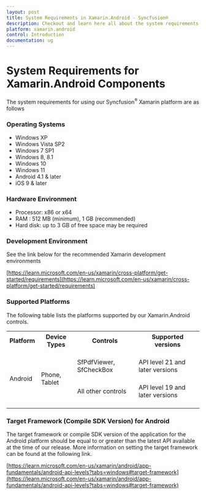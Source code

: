 ```yaml
---
layout: post
title: System Requirements in Xamarin.Android - Syncfusion®
description: Checkout and learn here all about the system requirements needed to use Syncfusion® Xamarin.Android Components.
platform: xamarin.android
control: Introduction
documentation: ug
---
```


# System Requirements for Xamarin.Android Components

The system requirements for using our Syncfusion<sup>®</sup> Xamarin platform are as follows

### Operating Systems

* Windows XP
* Windows Vista SP2
* Windows 7 SP1
* Windows 8, 8.1
* Windows 10
* Windows 11
* Android 4.1 & later
* iOS 9 & later

### Hardware Environment

* Processor: x86 or x64
* RAM : 512 MB (minimum), 1 GB (recommended)
* Hard disk: up to 3 GB of free space may be required

### Development Environment

See the link below for the recommended Xamarin development environments

[https://learn.microsoft.com/en-us/xamarin/cross-platform/get-started/requirements](https://learn.microsoft.com/en-us/xamarin/cross-platform/get-started/requirements)

### Supported Platforms

The following table lists the platforms supported by our Xamarin.Android controls.

<table>
    <tr>
        <th>Platform<br/>
            <br/></th>        
        <th>
          Device Types
            <br/>
            <br/>
        </th>
          <th>
            Controls
            <br/>
            <br/>
        </th>
        <th>
            Supported versions
            <br/>
            <br/>
        </th>
    </tr>
    <tr>
        <td rowspan="2">
            Android
            <br/>
            <br/>
        </td>
        <td rowspan="2">
        Phone, Tablet
        <br/>
        <br/>
        </td>
        <td>
            SfPdfViewer, SfCheckBox
            <br/>
            <br/>
        </td>
         <td>
            API level 21 and later versions
            <br/>
            <br/>
        </td>
    </tr>
     <tr>
        <td>
            All other controls 
            <br/>
            <br/>
        </td>
         <td>
            API level 19 and later versions
            <br/>
            <br/>
        </td>
    </tr>
</table>

### Target Framework (Compile SDK Version) for Android

The target framework or compile SDK version of the application for the Android platform should be equal to or greater than the latest API available at the time of our release. More information on setting the target framework can be found at the following link.

 [https://learn.microsoft.com/en-us/xamarin/android/app-fundamentals/android-api-levels?tabs=windows#target-framework](https://learn.microsoft.com/en-us/xamarin/android/app-fundamentals/android-api-levels?tabs=windows#target-framework)